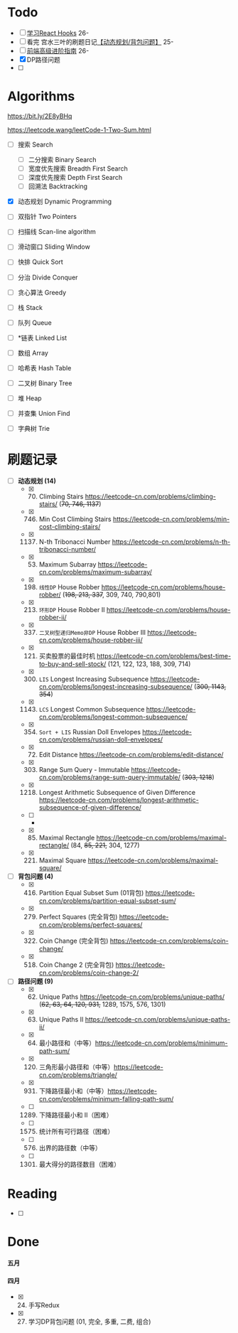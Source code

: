 # Todo

- [ ] [学习React Hooks](https://zh-hans.reactjs.org/docs/hooks-intro.html) 26-
- [ ] 看完 宫水三叶的刷题日记[【动态规划/背包问题】](https://mp.weixin.qq.com/mp/appmsgalbum?__biz=MzU4NDE3MTEyMA==&action=getalbum&album_id=1751702161341628417&scene=173&from_msgid=2247486107&from_itemidx=1&count=3&nolastread=1#wechat_redirect) 25-
- [ ] [前端高级进阶指南](https://github.com/sl1673495/blogs/issues/37) 26-
- [x] DP路径问题
- [ ] 



# Algorithms 

https://bit.ly/2E8yBHq

https://leetcode.wang/leetCode-1-Two-Sum.html

- [ ] 搜索 Search
  - [ ] 二分搜索 Binary Search  
  - [ ] 宽度优先搜索 Breadth First Search  
  - [ ] 深度优先搜索 Depth First Search 
  - [ ] 回溯法 Backtracking  
- [x] 动态规划 Dynamic Programming  
- [ ] 双指针 Two Pointers  
- [ ] 扫描线 Scan-line algorithm  
- [ ] 滑动窗口 Sliding Window  
- [ ] 快排 Quick Sort  
- [ ] 分治 Divide Conquer  
- [ ] 贪心算法 Greedy  
- [ ] 栈 Stack  
- [ ] 队列 Queue  
- [ ] *链表 Linked List  
- [ ] 数组 Array  
- [ ] 哈希表 Hash Table  
- [ ] 二叉树 Binary Tree   
- [ ] 堆 Heap  
- [ ] 并查集 Union Find  
- [ ] 字典树 Trie  





# 刷题记录

- [ ] **动态规划 (14)**
	- [x] 70. Climbing Stairs https://leetcode-cn.com/problems/climbing-stairs/ (~~70, 746, 1137~~)
	- [x] 746. Min Cost Climbing Stairs https://leetcode-cn.com/problems/min-cost-climbing-stairs/
	- [x] 1137. N-th Tribonacci Number https://leetcode-cn.com/problems/n-th-tribonacci-number/
	- [x] 53. Maximum Subarray https://leetcode-cn.com/problems/maximum-subarray/
	- [x] 198. `线性DP` House Robber https://leetcode-cn.com/problems/house-robber/    (~~198, 213, 337~~, 309, 740, 790,801) 
	- [x] 213. `环形DP` House Robber II https://leetcode-cn.com/problems/house-robber-ii/  
	- [x] 337. `二叉树型递归Memo非DP` House Robber III https://leetcode-cn.com/problems/house-robber-iii/  
	- [x] 121. 买卖股票的最佳时机 https://leetcode-cn.com/problems/best-time-to-buy-and-sell-stock/ (121, 122, 123, 188, 309, 714)
	- [x] 300. `LIS` Longest Increasing Subsequence https://leetcode-cn.com/problems/longest-increasing-subsequence/ (~~300, 1143, 354~~)
	- [x] 1143. `LCS` Longest Common Subsequence https://leetcode-cn.com/problems/longest-common-subsequence/
	- [x] 354. `Sort + LIS` Russian Doll Envelopes https://leetcode-cn.com/problems/russian-doll-envelopes/
	- [x] 72. Edit Distance https://leetcode-cn.com/problems/edit-distance/
	- [x] 303. Range Sum Query - Immutable https://leetcode-cn.com/problems/range-sum-query-immutable/ (~~303, 1218~~)
	- [x] 1218. Longest Arithmetic Subsequence of Given Difference https://leetcode-cn.com/problems/longest-arithmetic-subsequence-of-given-difference/
	- [ ] -
	- [x] 85. Maximal Rectangle  https://leetcode-cn.com/problems/maximal-rectangle/ (84, ~~85, 221,~~ 304, 1277)
	- [x] 221. Maximal Square  https://leetcode-cn.com/problems/maximal-square/
	
- [ ] **背包问题 (4)** 
	- [x] 416. Partition Equal Subset Sum (01背包) https://leetcode-cn.com/problems/partition-equal-subset-sum/
	- [x] 279. Perfect Squares (完全背包) https://leetcode-cn.com/problems/perfect-squares/
	- [x] 322. Coin Change (完全背包) https://leetcode-cn.com/problems/coin-change/
	- [x] 518. Coin Change 2 (完全背包) https://leetcode-cn.com/problems/coin-change-2/
- [ ] **路径问题 (9)** 
	- [x] 62. Unique Paths  https://leetcode-cn.com/problems/unique-paths/ (~~62, 63, 64, 120, 931,~~ 1289, 1575, 576, 1301)
	- [x] 63. Unique Paths II https://leetcode-cn.com/problems/unique-paths-ii/
	- [x] 64. 最小路径和（中等）https://leetcode-cn.com/problems/minimum-path-sum/
	- [x] 120. 三角形最小路径和（中等）https://leetcode-cn.com/problems/triangle/
	- [x] 931. 下降路径最小和（中等）https://leetcode-cn.com/problems/minimum-falling-path-sum/
	- [ ] 1289. 下降路径最小和 II（困难）
	- [ ] 1575. 统计所有可行路径（困难）
	- [ ] 576. 出界的路径数（中等）
	- [ ] 1301. 最大得分的路径数目（困难）





# Reading 

- [ ] 



# Done

#### 五月



#### 四月

- [x] 24. 手写Redux
- [x] 27. 学习DP背包问题 (01, 完全, 多重, 二费, 组合)


